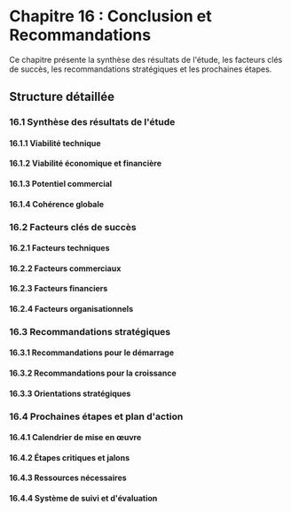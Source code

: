 # Chapitre 16 : Conclusion et Recommandations

Ce chapitre présente la synthèse des résultats de l'étude, les facteurs clés de succès, les recommandations stratégiques et les prochaines étapes.

## Structure détaillée

### 16.1 Synthèse des résultats de l'étude
#### 16.1.1 Viabilité technique
#### 16.1.2 Viabilité économique et financière
#### 16.1.3 Potentiel commercial
#### 16.1.4 Cohérence globale

### 16.2 Facteurs clés de succès
#### 16.2.1 Facteurs techniques
#### 16.2.2 Facteurs commerciaux
#### 16.2.3 Facteurs financiers
#### 16.2.4 Facteurs organisationnels

### 16.3 Recommandations stratégiques
#### 16.3.1 Recommandations pour le démarrage
#### 16.3.2 Recommandations pour la croissance
#### 16.3.3 Orientations stratégiques

### 16.4 Prochaines étapes et plan d'action
#### 16.4.1 Calendrier de mise en œuvre
#### 16.4.2 Étapes critiques et jalons
#### 16.4.3 Ressources nécessaires
#### 16.4.4 Système de suivi et d'évaluation
